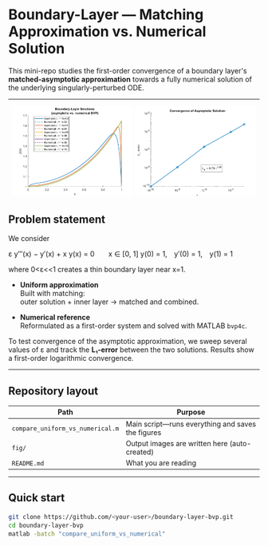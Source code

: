 # Boundary-Layer — Matching Approximation vs. Numerical Solution

This mini-repo studies the first-order convergence of a boundary layer's **matched-asymptotic approximation** towards a fully numerical
solution of the underlying singularly-perturbed ODE.

---

<p align="center">
  <img src="fig/solutions_vs_numerical.png" alt="Uniform vs numerical solutions" width="48%">
  <img src="fig/L1_error_loglog.png" alt="L1-error convergence" width="48%">
</p>

## Problem statement

We consider  

ε y‴(x) − y′(x) + x y(x) = 0  x ∈ [0, 1]
y(0) = 1, y′(0) = 1, y(1) = 1

where 0<ε<<1 creates a thin boundary layer near
x=1.

* **Uniform approximation**  
  Built with matching:  
  outer solution + inner layer → matched and combined.

* **Numerical reference**  
  Reformulated as a first-order system and solved with MATLAB `bvp4c`.

To test convergence of the asymptotic approximation, we sweep several values of ε and track the **L₁-error** between the two
solutions. Results show a first-order logarithmic convergence.

---

## Repository layout

| Path               | Purpose                                    |
|--------------------|--------------------------------------------|
| `compare_uniform_vs_numerical.m` | Main script—runs everything and saves the figures |
| `fig/`             | Output images are written here (auto-created) |
| `README.md`        | What you are reading |

---

## Quick start

```bash
git clone https://github.com/<your-user>/boundary-layer-bvp.git
cd boundary-layer-bvp
matlab -batch "compare_uniform_vs_numerical"